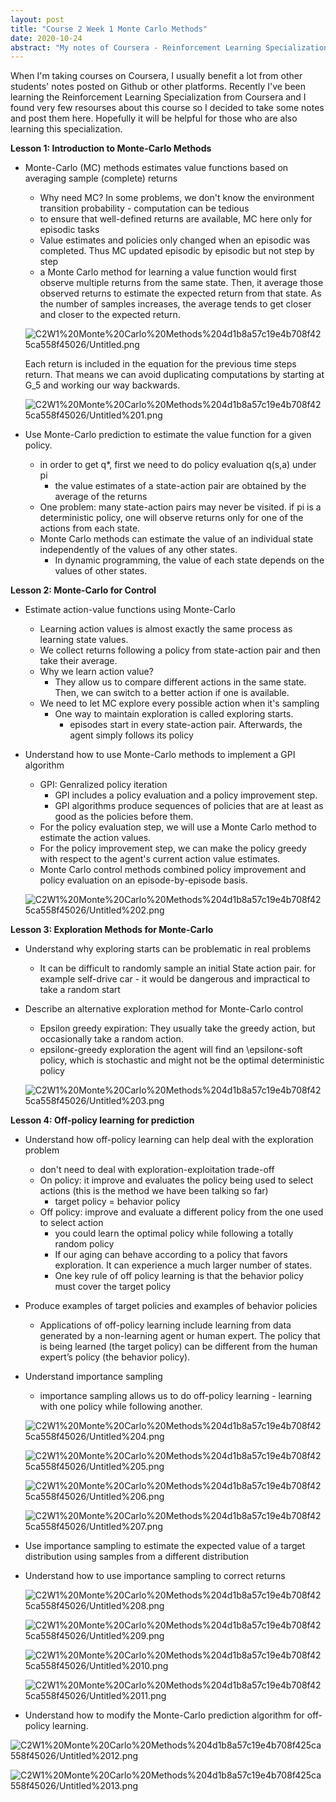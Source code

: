 ```yaml
---
layout: post
title: "Course 2 Week 1 Monte Carlo Methods"
date: 2020-10-24
abstract: "My notes of Coursera - Reinforcement Learning Specialization by University of Alberta"
---
```


When I'm taking courses on Coursera, I usually benefit a lot from other students' notes posted on Github or other platforms. Recently I've been learning the Reinforcement Learning Specialization from Coursera and I found very few resourses about this course so I decided to take some notes and post them here. Hopefully it will be helpful for those who are also learning this specialization.


**Lesson 1: Introduction to Monte-Carlo Methods**

- Monte-Carlo (MC) methods estimates value functions based on averaging sample (complete) returns
    - Why need MC? In some problems, we don't know the environment transition probability - computation can be tedious
    - to ensure that well-defined returns are available, MC here only for episodic tasks
    - Value estimates and policies only changed when an episodic was completed. Thus MC updated episodic by episodic but not step by step
    - a Monte Carlo method for learning a value function would first observe multiple returns from the same state. Then, it average those observed returns to estimate the expected return from that state. As the number of samples increases, the average tends to get closer and closer to the expected return.

    ![C2W1%20Monte%20Carlo%20Methods%204d1b8a57c19e4b708f425ca558f45026/Untitled.png](/C2W1%20Monte%20Carlo%20Methods%204d1b8a57c19e4b708f425ca558f45026/Untitled.png)

    Each return is included in the equation for the previous time steps return. That means we can avoid duplicating computations by starting at G_5 and working our way backwards.

    ![C2W1%20Monte%20Carlo%20Methods%204d1b8a57c19e4b708f425ca558f45026/Untitled%201.png](/C2W1%20Monte%20Carlo%20Methods%204d1b8a57c19e4b708f425ca558f45026/Untitled%201.png)

- Use Monte-Carlo prediction to estimate the value function for a given policy.
    - in order to get q*, first we need to do policy evaluation q(s,a) under pi
        - the value estimates of a state-action pair are obtained by the average of the returns
    - One problem: many state-action pairs may never be visited. if pi is a deterministic policy, one will observe returns only for one of the
    actions from each state.
    - Monte Carlo methods can estimate the value of an individual state independently of the values of any other states.
        - In dynamic programming, the value of each state depends on the values of other states.

**Lesson 2: Monte-Carlo for Control**

- Estimate action-value functions using Monte-Carlo
    - Learning action values is almost exactly the same process as learning state values.
    - We collect returns following a policy from state-action pair and then take their average.
    - Why we learn action value?
        - They allow us to compare different actions in the same state. Then, we can switch to a better action if one is available.
    - We need to let MC explore every possible action when it's sampling
        - One way to maintain exploration is called exploring starts.
            - episodes start in every state-action pair. Afterwards, the agent simply follows its policy
- Understand how to use Monte-Carlo methods to implement a GPI algorithm
    - GPI: Genralized policy iteration
        - GPI includes a policy evaluation and a policy improvement step.
        - GPI algorithms produce sequences of policies that are at least as good as the policies before them.
    - For the policy evaluation step, we will use a Monte Carlo method to estimate the action values.
    - For the policy improvement step, we can make the policy greedy with respect to the agent's current action value estimates.
    - Monte Carlo control methods combined policy improvement and policy evaluation on an episode-by-episode basis.

    ![C2W1%20Monte%20Carlo%20Methods%204d1b8a57c19e4b708f425ca558f45026/Untitled%202.png](/C2W1%20Monte%20Carlo%20Methods%204d1b8a57c19e4b708f425ca558f45026/Untitled%202.png)

**Lesson 3: Exploration Methods for Monte-Carlo**

- Understand why exploring starts can be problematic in real problems
    - It can be difficult to randomly sample an initial State action pair. for example self-drive car - it would be dangerous and impractical to take a random start
- Describe an alternative exploration method for Monte-Carlo control
    - Epsilon greedy expiration: They usually take the greedy action, but occasionally take a random action.
    - epsilonϵ-greedy exploration the agent will find an \epsilonϵ-soft policy, which is stochastic and might not be the optimal deterministic policy

    ![C2W1%20Monte%20Carlo%20Methods%204d1b8a57c19e4b708f425ca558f45026/Untitled%203.png](/C2W1%20Monte%20Carlo%20Methods%204d1b8a57c19e4b708f425ca558f45026/Untitled%203.png)

**Lesson 4: Off-policy learning for prediction**

- Understand how off-policy learning can help deal with the exploration problem
    - don't need to deal with exploration-exploitation trade-off
    - On policy: it improve and evaluates the policy being used to select actions (this is the method we have been talking so far)
        - target policy = behavior policy
    - Off policy: improve and evaluate a different policy from the one used to select action
        - you could learn the optimal policy while following a totally random policy
        - If our aging can behave according to a policy that favors exploration. It can experience a much larger number of states.
        - One key rule of off policy learning is that the behavior policy must cover the target policy
- Produce examples of target policies and examples of behavior policies
    - Applications of off-policy learning include learning from data generated by a non-learning agent or human expert. The policy that is being learned (the target policy) can be different from the human expert’s policy (the behavior policy).
- Understand importance sampling
    - importance sampling allows us to do off-policy learning - learning with one policy while following another.

    ![C2W1%20Monte%20Carlo%20Methods%204d1b8a57c19e4b708f425ca558f45026/Untitled%204.png](/C2W1%20Monte%20Carlo%20Methods%204d1b8a57c19e4b708f425ca558f45026/Untitled%204.png)

    ![C2W1%20Monte%20Carlo%20Methods%204d1b8a57c19e4b708f425ca558f45026/Untitled%205.png](/C2W1%20Monte%20Carlo%20Methods%204d1b8a57c19e4b708f425ca558f45026/Untitled%205.png)

    ![C2W1%20Monte%20Carlo%20Methods%204d1b8a57c19e4b708f425ca558f45026/Untitled%206.png](/C2W1%20Monte%20Carlo%20Methods%204d1b8a57c19e4b708f425ca558f45026/Untitled%206.png)

    ![C2W1%20Monte%20Carlo%20Methods%204d1b8a57c19e4b708f425ca558f45026/Untitled%207.png](/C2W1%20Monte%20Carlo%20Methods%204d1b8a57c19e4b708f425ca558f45026/Untitled%207.png)

- Use importance sampling to estimate the expected value of a target distribution using samples from a different distribution
- Understand how to use importance sampling to correct returns

    ![C2W1%20Monte%20Carlo%20Methods%204d1b8a57c19e4b708f425ca558f45026/Untitled%208.png](/C2W1%20Monte%20Carlo%20Methods%204d1b8a57c19e4b708f425ca558f45026/Untitled%208.png)

    ![C2W1%20Monte%20Carlo%20Methods%204d1b8a57c19e4b708f425ca558f45026/Untitled%209.png](/C2W1%20Monte%20Carlo%20Methods%204d1b8a57c19e4b708f425ca558f45026/Untitled%209.png)

    ![C2W1%20Monte%20Carlo%20Methods%204d1b8a57c19e4b708f425ca558f45026/Untitled%2010.png](/C2W1%20Monte%20Carlo%20Methods%204d1b8a57c19e4b708f425ca558f45026/Untitled%2010.png)

    ![C2W1%20Monte%20Carlo%20Methods%204d1b8a57c19e4b708f425ca558f45026/Untitled%2011.png](/C2W1%20Monte%20Carlo%20Methods%204d1b8a57c19e4b708f425ca558f45026/Untitled%2011.png)

- Understand how to modify the Monte-Carlo prediction algorithm for off-policy learning.

![C2W1%20Monte%20Carlo%20Methods%204d1b8a57c19e4b708f425ca558f45026/Untitled%2012.png](/C2W1%20Monte%20Carlo%20Methods%204d1b8a57c19e4b708f425ca558f45026/Untitled%2012.png)

![C2W1%20Monte%20Carlo%20Methods%204d1b8a57c19e4b708f425ca558f45026/Untitled%2013.png](/C2W1%20Monte%20Carlo%20Methods%204d1b8a57c19e4b708f425ca558f45026/Untitled%2013.png)
